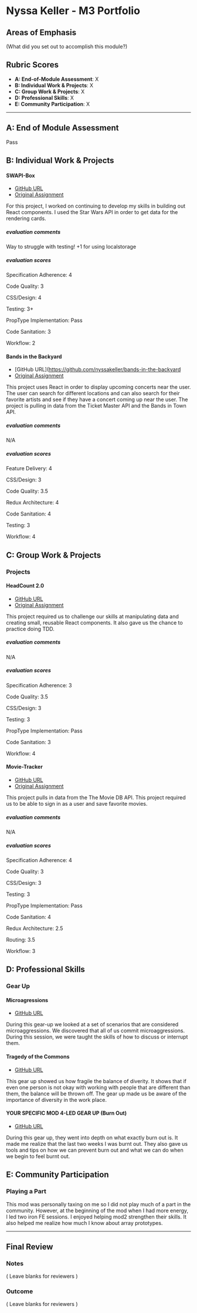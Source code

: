 # Nyssa Keller - M3 Portfolio

## Areas of Emphasis

(What did you set out to accomplish this module?)

## Rubric Scores

* **A: End-of-Module Assessment**: X
* **B: Individual Work & Projects**: X
* **C: Group Work & Projects**: X
* **D: Professional Skills**: X
* **E: Community Participation**: X

-----------------------

## A: End of Module Assessment

Pass


## B: Individual Work & Projects


#### SWAPI-Box

* [GitHub URL](https://github.com/nyssakeller/swapi-box)
* [Original Assignment](http://frontend.turing.io/projects/swapi-box.html)

For this project, I worked on continuing to develop my skills in building out React components. I used the Star Wars API in order to get data for the rendering cards.

##### evaluation comments

Way to struggle with testing! +1 for using localstorage


##### evaluation scores

Specification Adherence: 4 

Code Quality: 3

CSS/Design: 4

Testing: 3+

PropType Implementation: Pass

Code Sanitation: 3

Workflow: 2


#### Bands in the Backyard

* [GitHub URL](https://github.com/nyssakeller/bands-in-the-backyard
* [Original Assignment](http://frontend.turing.io/projects/self-directed-project.html)

This project uses React in order to display upcoming concerts near the user. The user can search for different locations and can also search for their favorite artists and see if they have a concert coming up near the user. The project is pulling in data from the Ticket Master API and the Bands in Town API.

##### evaluation comments

N/A


##### evaluation scores

Feature Delivery: 4

CSS/Design: 3

Code Quality: 3.5

Redux Architecture: 4

Code Sanitation: 4

Testing: 3

Workflow: 4


## C: Group Work & Projects

### Projects

#### HeadCount 2.0

* [GitHub URL](https://github.com/etcetera8/headcount2.0)
* [Original Assignment](https://github.com/turingschool-examples/headcount2.0)

This project required us to challenge our skills at manipulating data and creating small, reusable React components. It also gave us the chance to practice doing TDD.

##### evaluation comments

N/A

##### evaluation scores

Specification Adherence: 3

Code Quality: 3.5

CSS/Design: 3

Testing: 3

PropType Implementation: Pass

Code Sanitation: 3

Workflow: 4


#### Movie-Tracker

* [GitHub URL](https://github.com/lexbonder/movie-box)
* [Original Assignment](https://github.com/turingschool-examples/movie-tracker)

This project pulls in data from the The Movie DB API. This project required us to be able to sign in as a user and save favorite movies. 

##### evaluation comments

N/A

##### evaluation scores

Specification Adherence: 4

Code Quality: 3

CSS/Design: 3

Testing: 3

PropType Implementation: Pass

Code Sanitation: 4

Redux Architecture: 2.5

Routing: 3.5

Workflow: 3


## D: Professional Skills

### Gear Up

#### Microagressions

* [GitHub URL](https://github.com/turingschool/gear-up/blob/master/microaggressions_update.md)

During this gear-up we looked at a set of scenarios that are considered microaggressions. We discovered that all of us commit microaggressions. During this session, we were taught the skills of how to discuss or interrupt them.

#### Tragedy of the Commons

* [GitHub URL](https://github.com/turingschool/gear-up/blob/master/tragedy_of_the_commons.markdown)

This gear up showed us how fragile the balance of diverity. It shows that if even one person is not okay with working with people that are different than them, the balance will be thrown off. The gear up made us be aware of the importance of diversity in the work place.

#### YOUR SPECIFIC MOD 4-LED GEAR UP (Burn Out)

* [GitHub URL](https://github.com/turingschool/gear-up/blob/master/m4_sessions/1801-inning/group_2.md)

During this gear up, they went into depth on what exactly burn out is. It made me realize that the last two weeks I was burnt out. They also gave us tools and tips on how we can prevent burn out and what we can do when we begin to feel burnt out. 

## E: Community Participation

### Playing a Part

This mod was personally taxing on me so I did not play much of a part in the community. However, at the beginning of the mod when I had more energy, I led two iron FE sessions. I enjoyed helping mod2 strengthen their skills. It also helped me realize how much I know about  array prototypes.

------------------

## Final Review

### Notes

( Leave blanks for reviewers )

### Outcome

( Leave blanks for reviewers )
